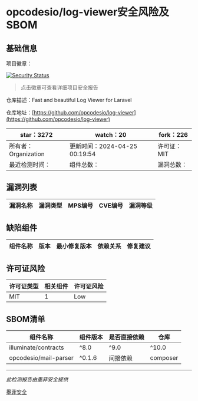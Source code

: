 # opcodesio/log-viewer安全风险及SBOM

## 基础信息

项目徽章：

[![Security Status](https://www.murphysec.com/platform3/v31/badge/1786470611461783552.svg)](https://www.murphysec.com/console/report/1696591157545824256/1786470611461783552)

> 点击徽章可查看详细项目安全报告

仓库描述：Fast and beautiful Log Viewer for Laravel

仓库地址：[https://github.com/opcodesio/log-viewer](https://github.com/opcodesio/log-viewer)

| star：3272 | watch：20 | fork：226 |
| ----------- | -------------- | ------------ |
| 所有者：Organization | 更新时间：2024-04-25 00:19:54 | 许可证：MIT |
| 最近检测时间： | 组件总数： | 漏洞总数： |




## 漏洞列表

| 漏洞名称 | 漏洞类型 | MPS编号 | CVE编号 | 漏洞等级 |
| ------- | ------ | ------- | ------ | ----- |





## 缺陷组件

| 组件名称 | 版本 | 最小修复版本 | 依赖关系 | 修复建议 |
| -------- | ---- | ------------ | -------- | -------- |





## 许可证风险

| 许可证类型 | 相关组件 | 许可证风险 |
| ---------- | -------- | ---------- |
|MIT|1|Low|




## SBOM清单

| 组件名称 | 组件版本 | 是否直接依赖 | 仓库 |
| -------- | -------- | ------------ | ---- |
|illuminate/contracts|^8.0|^9.0|^10.0|^11.0|间接依赖|composer|
|opcodesio/mail-parser|^0.1.6|间接依赖|composer|


------

*此检测报告由墨菲安全提供*

[墨菲安全](www.murphysec.com)